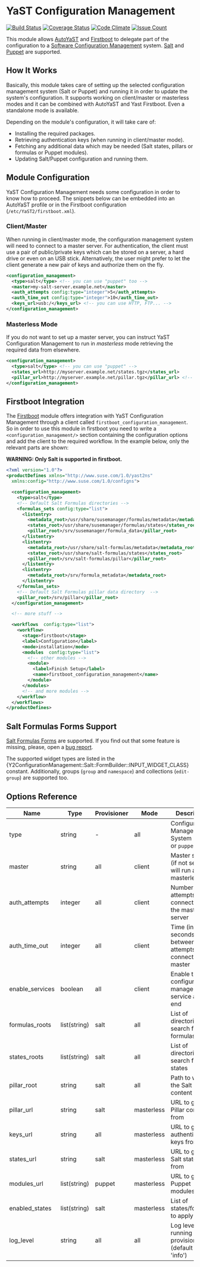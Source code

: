 # YaST Configuration Management

[![Build Status](https://travis-ci.org/yast/yast-configuration-management.svg?branch=master)](
  https://travis-ci.org/yast/yast-configuration-management)
[![Coverage Status](https://coveralls.io/repos/github/yast/yast-configuration-management/badge.svg?branch=master)](
  https://coveralls.io/github/yast/yast-configuration-management?branch=master)
[![Code Climate](https://codeclimate.com/github/yast/yast-configuration-management/badges/gpa.svg)](
  https://codeclimate.com/github/yast/yast-configuration-management)
[![Issue Count](https://codeclimate.com/github/yast/yast-configuration-management/badges/issue_count.svg)](
  https://codeclimate.com/github/yast/yast-configuration-management/issues)

This module allows [AutoYaST][] and [Firstboot][] to delegate part of the configuration to a [Software
Configuration Management](https://en.wikipedia.org/wiki/Software_configuration_management) system.
[Salt][] and [Puppet][] are supported.

[AutoYaST]: https://doc.opensuse.org/projects/autoyast/
[Firstboot]: https://en.opensuse.org/YaST_Firstboot
[Salt]: https://www.saltstack.com/
[Puppet]: https://puppet.com/

## How It Works

Basically, this module takes care of setting up the selected configuration management system (Salt
or Puppet) and running it in order to update the system's configuration. It supports working on
client/master or masterless modes and it can be combined with AutoYaST and Yast Firstboot. Even a
standalone mode is available.

Depending on the module's configuration, it will take care of:

* Installing the required packages.
* Retrieving authentication keys (when running in client/master mode).
* Fetching any additional data which may be needed (Salt states, pillars or formulas or Puppet
  modules).
* Updating Salt/Puppet configuration and running them.

## Module Configuration

YaST Configuration Management needs some configuration in order to know how to proceed. The snippets
below can be embedded into an AutoYaST profile or in the Firstboot configuration
(`/etc/YaST2/firstboot.xml`).

### Client/Master

When running in client/master mode, the configuration management system will need to connect to a
master server. For authentication, the client must use a pair of public/private keys which can be
stored on a server, a hard drive or even on an USB stick. Alternatively, the user might prefer to
let the client generate a new pair of keys and authorize them on the fly.

```xml
<configuration_management>
  <type>salt</type> <!-- you can use "puppet" too -->
  <master>my-salt-server.example.net</master>
  <auth_attempts config:type="integer">5</auth_attempts>
  <auth_time_out config:type="integer">10</auth_time_out>
  <keys_url>usb:/</keys_url> <!-- you can use HTTP, FTP... -->
</configuration_management>
```

### Masterless Mode

If you do not want to set up a master server, you can instruct YaST Configuration Management to run
in *masterless* mode retrieving the required data from elsewhere.

```xml
<configuration_management>
  <type>salt</type> <!-- you can use "puppet" -->
  <states_url>http://myserver.example.net/states.tgz</states_url>
  <pillar_url>http://myserver.example.net/pillar.tgz</pillar_url> <!-- optional -->
</configuration_management>
```

## Firstboot Integration

The [Firstboot][] module offers integration with YaST Configuration Management through a client called
`firstboot_configuration_management`. So in order to use this module in firstboot you need to write
a `<configuration_management/>` section containing the configuration options and add the client to
the required workflow. In the example below, only the relevant parts are shown:

**WARNING: Only Salt is supported in firstboot.**

```xml
<?xml version="1.0"?>
<productDefines xmlns="http://www.suse.com/1.0/yast2ns" 
  xmlns:config="http://www.suse.com/1.0/configns">

  <configuration_management>
    <type>salt</type>
    <!-- Default Salt Formulas directories -->
    <formulas_sets config:type="list">
      <listentry>
        <metadata_root>/usr/share/susemanager/formulas/metadata</metadata_root>
        <states_root>/usr/share/susemanager/formulas/states</states_root>
        <pillar_root>/srv/susemanager/formula_data</pillar_root>
      </listentry>
      <listentry>
        <metadata_root>/usr/share/salt-formulas/metadata</metadata_root>
        <states_root>/usr/share/salt-formulas/states</states_root>
        <pillar_root>/srv/salt-formulas/pillar</pillar_root>
      </listentry>
      <listentry>
        <metadata_root>/srv/formula_metadata</metadata_root>
      </listentry>
    </formulas_sets>
    <!-- Default Salt Formulas pillar data directory  -->
    <pillar_root>/srv/pillar</pillar_root>
  </configuration_management>

  <!-- more stuff -->

  <workflows  config:type="list">
    <workflow>
      <stage>firstboot</stage>
      <label>Configuration</label>
      <mode>installation</mode>
      <modules  config:type="list">
        <!-- other modules -->
        <module>
          <label>Finish Setup</label>
          <name>firstboot_configuration_management</name>
        </module>
      </modules>
      <!-- and more modules -->
    </workflow>
  </workflows>
</productDefines>
```

## Salt Formulas Forms Support

[Salt Formulas
Forms](https://documentation.suse.com/external-tree/en-us/suma/3.2/susemanager-best-practices/single-html/book.suma.best.practices/book.suma.best.practices.html#best.practice.salt.formulas.and.forms)
are supported. If you find out that some feature is missing, please, open a
[bug report](https://bugzilla.opensuse.org/).

The supported widget types are listed in the
{Y2ConfigurationManagement::Salt::FormBuilder::INPUT_WIDGET_CLASS} constant. Additionally, groups
(`group` and `namespace`) and collections (`edit-group`) are supported too.

## Options Reference

Name            | Type         | Provisioner | Mode       | Description
---             | ---          | ---         | ---        | ---
type            | string       | -           | all        | Configuration Management System (`salt` or `puppet`)
master          | string       | all         | client     | Master server (if not set, it will run as masterless
auth_attempts   | integer      | all         | client     | Number of attempts when connecting to the master server
auth_time_out   | integer      | all         | client     | Time (in seconds) between attempts to connect to the master
enable_services | boolean      | all         | client     | Enable the configuration management service at the end
formulas_roots  | list(string) | salt        | all        | List of directories to search for Salt formulas
states_roots    | list(string) | salt        | all        | List of directories to search for Salt states
pillar_root     | string       | salt        | all        | Path to write the Salt Pillar content
pillar_url      | string       | salt        | masterless | URL to get Pillar content from
keys_url        | string       | all         | masterless | URL to get authentication keys from
states_url      | string       | salt        | masterless | URL to get the Salt states from
modules_url     | list(string) | puppet      | masterless | URL to get Puppet modules from
enabled_states  | list(string) | salt        | masterless | List of states/formulas to apply
log_level       | string       | all         | all        | Log level when running the provisioner (default to 'info')
